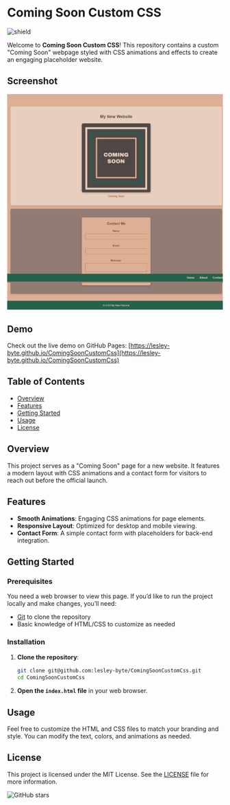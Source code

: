 # Coming Soon Custom CSS

![shield](https://img.shields.io/badge/Licensed-MIT-brightgreen)

Welcome to **Coming Soon Custom CSS**! This repository contains a custom "Coming Soon" webpage styled with CSS animations and effects to create an engaging placeholder website.

## Screenshot

![Coming Soon Page Screenshot](./assets/images/screenshot.jpeg)

## Demo

Check out the live demo on GitHub Pages: [https://lesley-byte.github.io/ComingSoonCustomCss](https://lesley-byte.github.io/ComingSoonCustomCss)

## Table of Contents

- [Overview](#overview)
- [Features](#features)
- [Getting Started](#getting-started)
- [Usage](#usage)
- [License](#license)

## Overview

This project serves as a "Coming Soon" page for a new website. It features a modern layout with CSS animations and a contact form for visitors to reach out before the official launch.

## Features

- **Smooth Animations**: Engaging CSS animations for page elements.
- **Responsive Layout**: Optimized for desktop and mobile viewing.
- **Contact Form**: A simple contact form with placeholders for back-end integration.

## Getting Started

### Prerequisites

You need a web browser to view this page. If you’d like to run the project locally and make changes, you’ll need:

- [Git](https://git-scm.com/) to clone the repository
- Basic knowledge of HTML/CSS to customize as needed

### Installation

1. **Clone the repository**:

   ```bash
   git clone git@github.com:lesley-byte/ComingSoonCustomCss.git
   cd ComingSoonCustomCss
   ```

2. **Open the `index.html` file** in your web browser.

## Usage

Feel free to customize the HTML and CSS files to match your branding and style. You can modify the text, colors, and animations as needed.

## License

This project is licensed under the MIT License. See the [LICENSE](LICENSE) file for more information.

![GitHub stars](https://img.shields.io/github/stars/lesley-byte/ComingSoonCustomCss?style=social)
